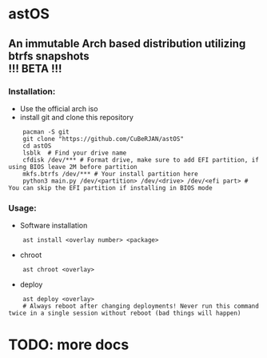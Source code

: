 # astOS
An immutable Arch based distribution utilizing btrfs snapshots  
!!! BETA !!!
---
### Installation:
* Use the official arch iso
* install git and clone this repository
```
    pacman -S git  
    git clone "https://github.com/CuBeRJAN/astOS"  
    cd astOS  
    lsblk  # Find your drive name
    cfdisk /dev/*** # Format drive, make sure to add EFI partition, if using BIOS leave 2M before partition  
    mkfs.btrfs /dev/*** # Your install partition here  
    python3 main.py /dev/<partition> /dev/<drive> /dev/<efi part> # You can skip the EFI partition if installing in BIOS mode
```
### Usage:
* Software installation
```
    ast install <overlay number> <package>
```
* chroot
```
    ast chroot <overlay>
```
* deploy
```
    ast deploy <overlay>  
    # Always reboot after changing deployments! Never run this command twice in a single session without reboot (bad things will happen)
```
# TODO: more docs
